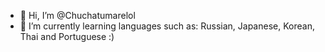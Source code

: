 - 👋 Hi, I’m @Chuchatumarelol
- 🌱 I’m currently learning languages ​​such as: Russian, Japanese, Korean, Thai and Portuguese :)

